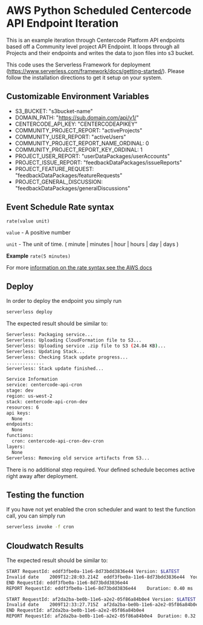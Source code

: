 <!--
title: 'Centercode API Enpoint Iteration'
description: 'This will grab a community level project list API endpoint and loop through all of the projects and output the endpoints to json files.'
platform: AWS
language: Python
-->
# AWS Python Scheduled Centercode API Endpoint Iteration

This is an example iteration through Centercode Platform API endpoints based off a Community level project API Endpoint. It loops through all Projects and their endpoints and writes the data to json files into s3 bucket.

This code uses the Serverless Framework for deployment (https://www.serverless.com/framework/docs/getting-started/). Please follow the installation directions to get it setup on your system.

## Customizable Environment Variables

* S3_BUCKET: "s3bucket-name"
* DOMAIN_PATH: "https://sub.domain.com/api/v1/"
* CENTERCODE_API_KEY: "CENTERCODEAPIKEY"
* COMMUNITY_PROJECT_REPORT: "activeProjects"
* COMMUNITY_USER_REPORT: "activeUsers"
* COMMUNITY_PROJECT_REPORT_NAME_ORDINAL: 0
* COMMUNITY_PROJECT_REPORT_KEY_ORDINAL: 1
* PROJECT_USER_REPORT: "userDataPackages/userAccounts"
* PROJECT_ISSUE_REPORT: "feedbackDataPackages/issueReports"
* PROJECT_FEATURE_REQUEST: "feedbackDataPackages/featureRequests"
* PROJECT_GENERAL_DISCUSSION: "feedbackDataPackages/generalDiscussions"

## Event Schedule Rate syntax

```pseudo
rate(value unit)
```

`value` - A positive number

`unit` - The unit of time. ( minute | minutes | hour | hours | day | days )

**Example** `rate(5 minutes)`

For more [information on the rate syntax see the AWS docs](http://docs.aws.amazon.com/AmazonCloudWatch/latest/events/ScheduledEvents.html#RateExpressions)

## Deploy

In order to deploy the endpoint you simply run

```bash
serverless deploy
```

The expected result should be similar to:

```bash
Serverless: Packaging service...
Serverless: Uploading CloudFormation file to S3...
Serverless: Uploading service .zip file to S3 (24.84 KB)...
Serverless: Updating Stack...
Serverless: Checking Stack update progress...
..............
Serverless: Stack update finished...

Service Information
service: centercode-api-cron
stage: dev
region: us-west-2
stack: centercode-api-cron-dev
resources: 6
api keys:
  None
endpoints:
  None
functions:
  cron: centercode-api-cron-dev-cron
layers:
  None
Serverless: Removing old service artifacts from S3...
```

There is no additional step required. Your defined schedule becomes active right away after deployment.

## Testing the function

If you have not yet enabled the cron scheduler and want to test the function call, you can simply run

```bash
serverless invoke -f cron
```

## Cloudwatch Results

The expected result should be similar to:

```bash
START RequestId: eddf3fbe0a-11e6-8d73bdd3836e44 Version: $LATEST
Invalid date	2009T12:28:03.214Z	eddf3fbe0a-11e6-8d73bdd3836e44	Your cron function centercode-api-cron-dev-cron ran at 12:28:03.214844
END RequestId: eddf3fbe0a-11e6-8d73bdd3836e44
REPORT RequestId: eddf3fbe0a-11e6-8d73bdd3836e44	Duration: 0.40 ms	Billed Duration: 100 ms 	Memory Size: 1024 MB	Max Memory Used: 16 MB

START RequestId: af2da2ba-be0b-11e6-a2e2-05f86a84b0e4 Version: $LATEST
Invalid date	2009T12:33:27.715Z	af2da2ba-be0b-11e6-a2e2-05f86a84b0e4	Your cron function centercode-api-cron-dev-cron ran at 12:33:27.715374
END RequestId: af2da2ba-be0b-11e6-a2e2-05f86a84b0e4
REPORT RequestId: af2da2ba-be0b-11e6-a2e2-05f86a84b0e4	Duration: 0.32 ms	Billed Duration: 100 ms 	Memory Size: 1024 MB	Max Memory Used: 15 MB
```
